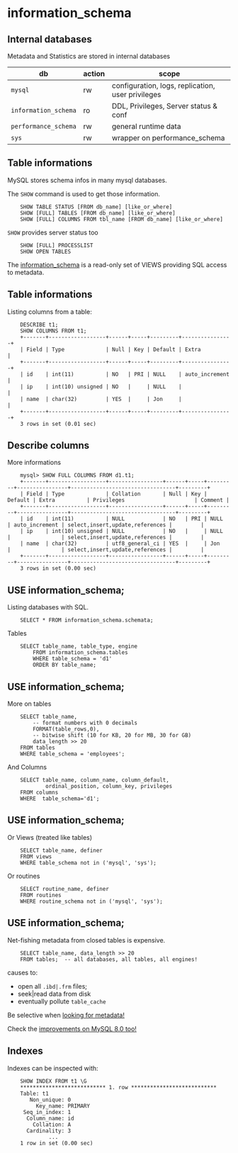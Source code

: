 # information_schema

## Internal databases

Metadata and Statistics are stored in internal databases


  | db | action | scope | 
  |--|--|--|
  | `mysql` | rw |configuration, logs, replication, user privileges| 
  | `information_schema`| ro | DDL, Privileges, Server status & conf|
  | `performance_schema`| rw | general runtime data |
  | `sys`| rw | wrapper on performance_schema|

  
## Table informations
MySQL stores schema infos in many mysql databases.

The `SHOW` command is used to get those information.
 
        SHOW TABLE STATUS [FROM db_name] [like_or_where]
        SHOW [FULL] TABLES [FROM db_name] [like_or_where]
        SHOW [FULL] COLUMNS FROM tbl_name [FROM db_name] [like_or_where]

`SHOW` provides server status too

        SHOW [FULL] PROCESSLIST
        SHOW OPEN TABLES

The [information_schema](http://dev.mysql.com/doc/refman/5.6/en/information-schema.html "Link to MySQL Documentation") is a read-only set of VIEWS
 providing SQL access to metadata.


## Table informations

Listing columns from a table:

        DESCRIBE t1;
        SHOW COLUMNS FROM t1;
        +-------+------------------+------+-----+---------+----------------+
        | Field | Type             | Null | Key | Default | Extra          |
        +-------+------------------+------+-----+---------+----------------+
        | id    | int(11)          | NO   | PRI | NULL    | auto_increment |
        | ip    | int(10) unsigned | NO   |     | NULL    |                |
        | name  | char(32)         | YES  |     | Jon     |                |
        +-------+------------------+------+-----+---------+----------------+
        3 rows in set (0.01 sec)


## Describe columns
More informations

        mysql> SHOW FULL COLUMNS FROM d1.t1;
        +-------+------------------+-----------------+------+-----+---------+----------------+---------------------------------+---------+
        | Field | Type             | Collation       | Null | Key | Default | Extra          | Privileges                      | Comment |
        +-------+------------------+-----------------+------+-----+---------+----------------+---------------------------------+---------+
        | id    | int(11)          | NULL            | NO   | PRI | NULL    | auto_increment | select,insert,update,references |         |
        | ip    | int(10) unsigned | NULL            | NO   |     | NULL    |                | select,insert,update,references |         |
        | name  | char(32)         | utf8_general_ci | YES  |     | Jon     |                | select,insert,update,references |         |
        +-------+------------------+-----------------+------+-----+---------+----------------+---------------------------------+---------+
        3 rows in set (0.00 sec)

        
## USE information_schema;
Listing databases with SQL.

        SELECT * FROM information_schema.schemata;

Tables        

        SELECT table_name, table_type, engine
            FROM information_schema.tables
            WHERE table_schema = 'd1'
            ORDER BY table_name;


## USE information_schema;
More on tables

        SELECT table_name, 
            -- format numbers with 0 decimals
            FORMAT(table_rows,0),
            -- bitwise shift (10 for KB, 20 for MB, 30 for GB) 
            data_length >> 20   
        FROM tables 
        WHERE table_schema = 'employees';

And Columns

        SELECT table_name, column_name, column_default, 
                ordinal_position, column_key, privileges 
        FROM columns 
        WHERE  table_schema='d1';

## USE information_schema;

Or Views (treated like tables)

        SELECT table_name, definer
        FROM views
        WHERE table_schema not in ('mysql', 'sys');
        
Or routines

        SELECT routine_name, definer
        FROM routines
        WHERE routine_schema not in ('mysql', 'sys');

## USE information_schema;

Net-fishing metadata from closed tables is expensive.

        SELECT table_name, data_length >> 20 
        FROM tables;  -- all databases, all tables, all engines!

causes to:

  - open all `.ibd|.frm` files;
  - seek|read data from disk
  - eventually pollute `table_cache`

Be selective when [ looking for metadata!](https://dev.mysql.com/doc/refman/5.7/en/information-schema-optimization.html) 

Check the [improvements on MySQL 8.0 too!](https://dev.mysql.com/doc/refman/8.0/en/information-schema-optimization.html) 

## Indexes
Indexes can be inspected with:

        SHOW INDEX FROM t1 \G
        *************************** 1. row ***************************
        Table: t1
           Non_unique: 0
             Key_name: PRIMARY
         Seq_in_index: 1
          Column_name: id
            Collation: A
          Cardinality: 3
                 ...
        1 row in set (0.00 sec)

